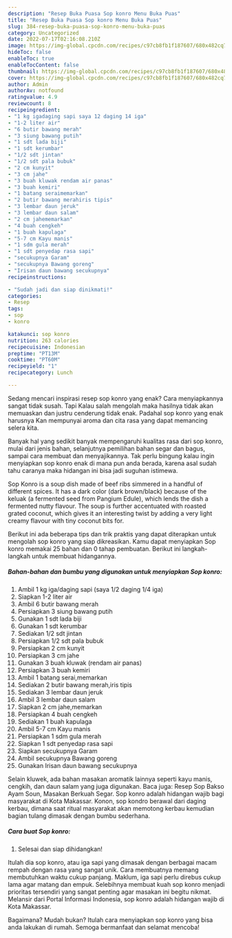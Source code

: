 ```yaml
---
description: "Resep Buka Puasa Sop konro Menu Buka Puas"
title: "Resep Buka Puasa Sop konro Menu Buka Puas"
slug: 384-resep-buka-puasa-sop-konro-menu-buka-puas
category: Uncategorized
date: 2022-07-17T02:16:08.210Z
image: https://img-global.cpcdn.com/recipes/c97cb8fb1f187607/680x482cq70/sop-konro-foto-resep-utama.jpg
hideToc: false
enableToc: true
enableTocContent: false
thumbnail: https://img-global.cpcdn.com/recipes/c97cb8fb1f187607/680x482cq70/sop-konro-foto-resep-utama.jpg
cover: https://img-global.cpcdn.com/recipes/c97cb8fb1f187607/680x482cq70/sop-konro-foto-resep-utama.jpg
author: Admin
authorAv: notfound
ratingvalue: 4.9
reviewcount: 8
recipeingredient:
- "1 kg igadaging sapi saya 12 daging 14 iga"
- "1-2 liter air"
- "6 butir bawang merah"
- "3 siung bawang putih"
- "1 sdt lada biji"
- "1 sdt kerumbar"
- "1/2 sdt jintan"
- "1/2 sdt pala bubuk"
- "2 cm kunyit"
- "3 cm jahe"
- "3 buah kluwak rendam air panas"
- "3 buah kemiri"
- "1 batang seraimemarkan"
- "2 butir bawang merahiris tipis"
- "3 lembar daun jeruk"
- "3 lembar daun salam"
- "2 cm jahememarkan"
- "4 buah cengkeh"
- "1 buah kapulaga"
- "5-7 cm Kayu manis"
- "1 sdm gula merah"
- "1 sdt penyedap rasa sapi"
- "secukupnya Garam"
- "secukupnya Bawang goreng"
- "Irisan daun bawang secukupnya"
recipeinstructions:

- "Sudah jadi dan siap dinikmati!"
categories:
- Resep
tags:
- sop
- konro

katakunci: sop konro 
nutrition: 263 calories
recipecuisine: Indonesian
preptime: "PT13M"
cooktime: "PT60M"
recipeyield: "1"
recipecategory: Lunch

---
```



Sedang mencari inspirasi resep sop konro yang enak? Cara menyiapkannya sangat tidak susah. Tapi Kalau salah mengolah maka hasilnya tidak akan memuaskan dan justru cenderung tidak enak. Padahal sop konro yang enak harusnya Kan mempunyai aroma dan cita rasa yang dapat memancing selera kita.


Banyak hal yang sedikit banyak mempengaruhi kualitas rasa dari sop konro, mulai dari jenis bahan, selanjutnya pemilihan bahan segar dan bagus, sampai cara membuat dan menyajikannya. Tak perlu bingung kalau ingin menyiapkan sop konro enak di mana pun anda berada, karena asal sudah tahu caranya maka hidangan ini bisa jadi suguhan istimewa.

Sop Konro is a soup dish made of beef ribs simmered in a handful of different spices. It has a dark color (dark brown/black) because of the keluak (a fermented seed from Pangium Edule), which lends the dish a fermented nutty flavour. The soup is further accentuated with roasted grated coconut, which gives it an interesting twist by adding a very light creamy flavour with tiny coconut bits for.


Berikut ini ada beberapa tips dan trik praktis yang dapat diterapkan untuk mengolah sop konro yang siap dikreasikan. Kamu dapat menyiapkan Sop konro memakai 25 bahan dan 0 tahap pembuatan. Berikut ini langkah-langkah untuk membuat hidangannya.

<!--inarticleads1-->

##### Bahan-bahan dan bumbu yang digunakan untuk menyiapkan Sop konro:

1. Ambil 1 kg iga/daging sapi (saya 1/2 daging 1/4 iga)
1. Siapkan 1-2 liter air
1. Ambil 6 butir bawang merah
1. Persiapkan 3 siung bawang putih
1. Gunakan 1 sdt lada biji
1. Gunakan 1 sdt kerumbar
1. Sediakan 1/2 sdt jintan
1. Persiapkan 1/2 sdt pala bubuk
1. Persiapkan 2 cm kunyit
1. Persiapkan 3 cm jahe
1. Gunakan 3 buah kluwak (rendam air panas)
1. Persiapkan 3 buah kemiri
1. Ambil 1 batang serai,memarkan
1. Sediakan 2 butir bawang merah,iris tipis
1. Sediakan 3 lembar daun jeruk
1. Ambil 3 lembar daun salam
1. Siapkan 2 cm jahe,memarkan
1. Persiapkan 4 buah cengkeh
1. Sediakan 1 buah kapulaga
1. Ambil 5-7 cm Kayu manis
1. Persiapkan 1 sdm gula merah
1. Siapkan 1 sdt penyedap rasa sapi
1. Siapkan secukupnya Garam
1. Ambil secukupnya Bawang goreng
1. Gunakan Irisan daun bawang secukupnya


Selain kluwek, ada bahan masakan aromatik lainnya seperti kayu manis, cengkih, dan daun salam yang juga digunakan. Baca juga: Resep Sop Bakso Ayam Soun, Masakan Berkuah Segar. Sop konro adalah hidangan wajib bagi masyarakat di Kota Makassar. Konon, sop kondro berawal dari daging kerbau, dimana saat ritual masyarakat akan memotong kerbau kemudian bagian tulang dimasak dengan bumbu sederhana. 

<!--inarticleads2-->

##### Cara buat Sop konro:


1. Selesai dan siap dihidangkan!

Itulah dia sop konro, atau iga sapi yang dimasak dengan berbagai macam rempah dengan rasa yang sangat unik. Cara membuatnya memang membutuhkan waktu cukup panjang. Maklum, iga sapi perlu direbus cukup lama agar matang dan empuk. Selebihnya membuat kuah sop konro menjadi prioritas tersendiri yang sangat penting agar masakan ini begitu nikmat. Melansir dari Portal Informasi Indonesia, sop konro adalah hidangan wajib di Kota Makassar. 

Bagaimana? Mudah bukan? Itulah cara menyiapkan sop konro yang bisa anda lakukan di rumah. Semoga bermanfaat dan selamat mencoba!

